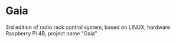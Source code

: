 # Gaia
3rd edition of radio rack control system, based on LINUX, hardware Raspberry Pi 4B, project name "Gaia"
